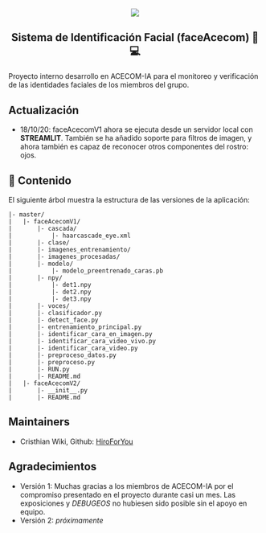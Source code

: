 <p align="center">
    <br>
    <a href="https://www.facebook.com/acecom.uni">
    <img src="https://i.imgur.com/SPrRIfs.png"/>
    </a>
    <br>
</p>

<h2 align="center">
<p>Sistema de Identificación Facial (faceAcecom) 👀💻</p>
</h2>

Proyecto interno desarrollo en ACECOM-IA para el monitoreo y verificación de las identidades faciales de los miembros del grupo.

## Actualización
- 18/10/20: faceAcecomV1 ahora se ejecuta desde un servidor local con **STREAMLIT**. También se ha añadido soporte para filtros de imagen, y ahora también es capaz de reconocer otros componentes del rostro: ojos. 

## 📖 Contenido
El siguiente árbol muestra la estructura de las versiones de la aplicación:
```
|- master/
|   |- faceAcecomV1/
|       |- cascada/
|           |- haarcascade_eye.xml 
|       |- clase/
|       |- imagenes_entrenamiento/
|       |- imagenes_procesadas/
|       |- modelo/
|           |- modelo_preentrenado_caras.pb
|       |- npy/
|           |- det1.npy
|           |- det2.npy
|           |- det3.npy
|       |- voces/
|       |- clasificador.py   
|       |- detect_face.py  
|       |- entrenamiento_principal.py  
|       |- identificar_cara_en_imagen.py  
|       |- identificar_cara_video_vivo.py  
|       |- identificar_cara_video.py  
|       |- preproceso_datos.py  
|       |- preproceso.py  
|       |- RUN.py  
|       |- README.md
|   |- faceAcecomV2/
|       |- __init__.py   
|       |- README.md
```
## Maintainers
* Cristhian Wiki, Github: [HiroForYou](https://github.com/HiroForYou)

## Agradecimientos
* Versión 1:
Muchas gracias a los miembros de ACECOM-IA por el compromiso presentado en el proyecto durante casi un mes. 
Las exposiciones y *DEBUGEOS* no hubiesen sido posible sin el apoyo en equipo.
* Versión 2:
*próximamente*